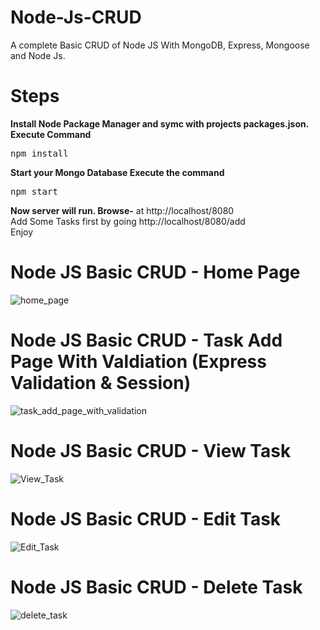 # Node-Js-CRUD
A complete Basic CRUD of Node JS With MongoDB, Express, Mongoose and Node Js.

# Steps
<b>Install Node Package Manager and symc with projects packages.json. Execute Command </b>
   <pre>npm install</pre>
  
  <b> Start your Mongo Database </b>
  <b> Execute the command </b>
  <pre>npm start</pre>
<b> Now server will run. Browse-</b> at http://localhost/8080
<br /> 
Add Some Tasks first by going http://localhost/8080/add
<br />
Enjoy

# Node JS Basic CRUD - Home Page

<img src="https://image.ibb.co/f3P4O9/home_page.jpg" alt="home_page" border="0">

# Node JS Basic CRUD - Task Add Page With Valdiation (Express Validation & Session)
<img src="https://image.ibb.co/fvvpqp/task_add_page_with_validation.jpg" alt="task_add_page_with_validation" border="0">

# Node JS Basic CRUD - View Task
<img src="https://image.ibb.co/eeJnbU/View_Task.jpg" alt="View_Task" border="0">

# Node JS Basic CRUD - Edit Task
<img src="https://image.ibb.co/kAjhAp/Edit_Task.jpg" alt="Edit_Task" border="0">

# Node JS Basic CRUD - Delete Task
<img src="https://image.ibb.co/nyWUqp/delete_task.jpg" alt="delete_task" border="0">




